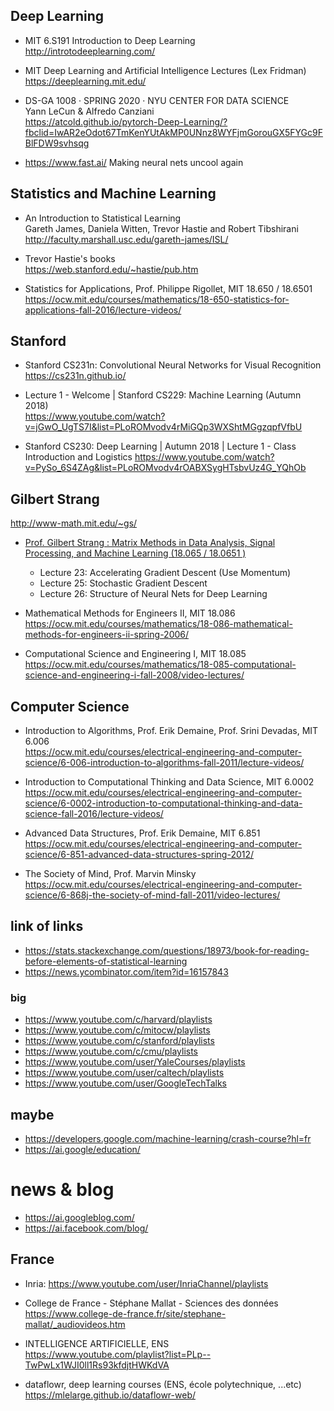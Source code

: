 
## Deep Learning

- MIT 6.S191 Introduction to Deep Learning  
  http://introtodeeplearning.com/
  
- MIT Deep Learning and Artificial Intelligence Lectures (Lex Fridman)  
  https://deeplearning.mit.edu/  
 
- DS-GA 1008 · SPRING 2020 · NYU CENTER FOR DATA SCIENCE  
  Yann LeCun & Alfredo Canziani  
 https://atcold.github.io/pytorch-Deep-Learning/?fbclid=IwAR2eOdot67TmKenYUtAkMP0UNnz8WYFjmGorouGX5FYGc9FBlFDW9svhsqg

- https://www.fast.ai/  Making neural nets uncool again


## Statistics and Machine Learning

- An Introduction to Statistical Learning  
  Gareth James, Daniela Witten, Trevor Hastie and Robert Tibshirani  
  http://faculty.marshall.usc.edu/gareth-james/ISL/
  
- Trevor Hastie's books  
 https://web.stanford.edu/~hastie/pub.htm
 
 
 - Statistics for Applications, Prof. Philippe Rigollet, MIT 18.650 / 18.6501  
 https://ocw.mit.edu/courses/mathematics/18-650-statistics-for-applications-fall-2016/lecture-videos/

 
 ## Stanford
 
- Stanford CS231n: Convolutional Neural Networks for Visual Recognition  
  https://cs231n.github.io/
 
 - Lecture 1 - Welcome | Stanford CS229: Machine Learning (Autumn 2018)  
  https://www.youtube.com/watch?v=jGwO_UgTS7I&list=PLoROMvodv4rMiGQp3WXShtMGgzqpfVfbU
 
 - Stanford CS230: Deep Learning | Autumn 2018 | Lecture 1 - Class Introduction and Logistics
   https://www.youtube.com/watch?v=PySo_6S4ZAg&list=PLoROMvodv4rOABXSygHTsbvUz4G_YQhOb
   
 
 ## Gilbert Strang
 
http://www-math.mit.edu/~gs/


- [Prof. Gilbert Strang : Matrix Methods in Data Analysis, Signal Processing, and Machine Learning (18.065 / 18.0651 )](https://ocw.mit.edu/courses/mathematics/18-065-matrix-methods-in-data-analysis-signal-processing-and-machine-learning-spring-2018/video-lectures/)
  * Lecture 23: Accelerating Gradient Descent (Use Momentum)  
  * Lecture 25: Stochastic Gradient Descent   
  * Lecture 26: Structure of Neural Nets for Deep Learning  

- Mathematical Methods for Engineers II, MIT 18.086  
https://ocw.mit.edu/courses/mathematics/18-086-mathematical-methods-for-engineers-ii-spring-2006/

- Computational Science and Engineering I, MIT 18.085   
https://ocw.mit.edu/courses/mathematics/18-085-computational-science-and-engineering-i-fall-2008/video-lectures/


## Computer Science

- Introduction to Algorithms, Prof. Erik Demaine, Prof. Srini Devadas, MIT 6.006  
https://ocw.mit.edu/courses/electrical-engineering-and-computer-science/6-006-introduction-to-algorithms-fall-2011/lecture-videos/

- Introduction to Computational Thinking and Data Science, MIT 6.0002  
https://ocw.mit.edu/courses/electrical-engineering-and-computer-science/6-0002-introduction-to-computational-thinking-and-data-science-fall-2016/lecture-videos/
 
- Advanced Data Structures, Prof. Erik Demaine, MIT 6.851   
https://ocw.mit.edu/courses/electrical-engineering-and-computer-science/6-851-advanced-data-structures-spring-2012/

- The Society of Mind, Prof. Marvin Minsky  
https://ocw.mit.edu/courses/electrical-engineering-and-computer-science/6-868j-the-society-of-mind-fall-2011/video-lectures/
 
 
 ## link of links
 
 - https://stats.stackexchange.com/questions/18973/book-for-reading-before-elements-of-statistical-learning
 - https://news.ycombinator.com/item?id=16157843
 
 
 ### big
 
 - https://www.youtube.com/c/harvard/playlists
 - https://www.youtube.com/c/mitocw/playlists
 - https://www.youtube.com/c/stanford/playlists
 - https://www.youtube.com/c/cmu/playlists
 - https://www.youtube.com/user/YaleCourses/playlists
 - https://www.youtube.com/user/caltech/playlists
 - https://www.youtube.com/user/GoogleTechTalks
 
 ## maybe
 - https://developers.google.com/machine-learning/crash-course?hl=fr
 - https://ai.google/education/
 
 # news & blog
 
 - https://ai.googleblog.com/
 - https://ai.facebook.com/blog/
 
 
 ## France
 
 - Inria: https://www.youtube.com/user/InriaChannel/playlists

- College de France -  Stéphane Mallat - Sciences des données  
https://www.college-de-france.fr/site/stephane-mallat/_audiovideos.htm

- INTELLIGENCE ARTIFICIELLE,  ENS  
https://www.youtube.com/playlist?list=PLp--TwPwLx1WJI0ll1Rs93kfdjtHWKdVA

- dataflowr, deep learning courses  (ENS, école polytechnique, ...etc)  
https://mlelarge.github.io/dataflowr-web/
